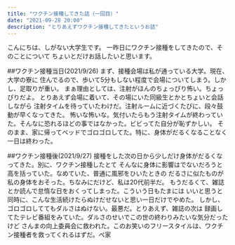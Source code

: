 ```yaml
---
title: "ワクチン接種してきた話（一回目）"
date: "2021-09-28 20:00"
description: "とりあえずワクチン接種してきたというお話"
---
```


こんにちは、しがない大学生です。
一昨日にワクチン接種をしてきたので、そのことについて
ちょいとだけお話したいと思います。

##ワクチン接種当日(2021/9/26)
まず、接種会場は私が通っている大学。現在、大学の寮に
住んでるので、歩いて5分もしない程度で会場についてしまう。しかし、足取りが重い。
まぁ理由としては、注射がほんのちょっぴり怖い。ちょっぴりだよ。
とりあえず会場に着いて、その場にいた同級生とかとちょいと会話しながら
注射タイムを待っていたわけだ。注射ルームに近づくたびに、段々鼓動が早くなってきた。
怖いな怖いな。気付いたらもう注射タイムが終わっていた。そんなに恐れるほどの事ではなかった。ビビってた自分が恥ずかしい。
そのまま、家に帰ってベッドでゴロゴロしてた。特に、身体がだるくなることなく一日は終わった。

##ワクチン接種後(2021/9/27)
接種をした次の日から少しだけ身体がだるくなってきた。別に、ワクチン接種したとて
そんなに身体に影響はでないだろうと高を括っていた。なめていた、普通に風邪をひいたときの
だるさに似たものが私の身体をおそった。ちなみにだけど、私は20代前半だ。
もうだるくて、雑誌とか読んで怠惰な日をおくってしまった。こういう日もたまには
いいと思うと同時に、こんな生活続けたらぬけだせないと思い一日だけでやめた。
しかし、ゴロゴロしててもダルさはぬけない。最悪だ。とりあえず、雑誌の次は
録画してたテレビ番組をみていた。ダルさのせいでこの世の終わりみたいな気分だったけど
さんまの向上委員会に救われた。このお笑いのフリースタイルは、ワクチン接種者を救ってくれるはずだ。ぺ家